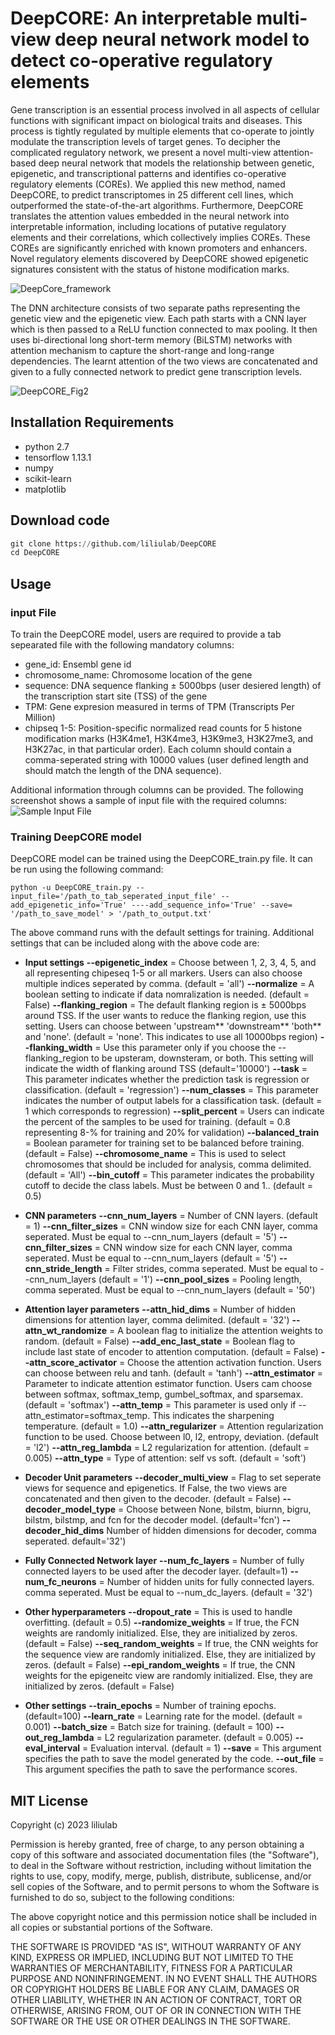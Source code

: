 # DeepCORE: An interpretable multi-view deep neural network model to detect co-operative regulatory elements
Gene transcription is an essential process involved in all aspects of cellular functions with significant impact on biological traits and diseases. This process is tightly regulated by multiple elements that co-operate to jointly modulate the transcription levels of target genes. To decipher the complicated regulatory network, we present a novel multi-view attention-based deep neural network that models the relationship between genetic, epigenetic, and transcriptional patterns and identifies co-operative regulatory elements (COREs). We applied this new method, named DeepCORE, to predict transcriptomes in 25 different cell lines, which outperformed the state-of-the-art algorithms. Furthermore, DeepCORE translates the attention values embedded in the neural network into interpretable information, including locations of putative regulatory elements and their correlations, which collectively implies COREs. These COREs are significantly enriched with known promoters and enhancers. Novel regulatory elements discovered by DeepCORE showed epigenetic signatures consistent with the status of histone modification marks. 

![DeepCore_framework](https://github.com/liliulab/DeepCORE/assets/49846287/11fae6f3-31de-4d39-8045-1c54b7587e08)


The DNN architecture consists of two separate paths representing the genetic view and the epigenetic view. Each path starts with a CNN layer which is then passed to a ReLU function connected to max pooling. It then uses bi-directional long short-term memory (BiLSTM) networks with attention mechanism to capture the short-range and long-range dependencies. The learnt attention of the two views are concatenated and given to a fully connected network to predict gene transcription levels.

![DeepCORE_Fig2](https://github.com/liliulab/DeepCORE/assets/49846287/2b9ab9eb-60b7-4c11-a291-6ca601d0f48a)

## Installation Requirements
- python 2.7
- tensorflow 1.13.1
- numpy
- scikit-learn
- matplotlib

## Download code
```python
git clone https://github.com/liliulab/DeepCORE
cd DeepCORE
```

## Usage
### input File
To train the DeepCORE model, users are required to provide a tab sepearated file with the following mandatory columns:
- gene_id: Ensembl gene id 
- chromosome_name: Chromosome location of the gene
- sequence: DNA sequence flanking $\pm$ 5000bps (user desiered length) of the transcription start site (TSS) of the gene
- TPM: Gene expresion measured in terms of TPM (Transcripts Per Million)
- chipseq 1-5: Position-specific normalized read counts for 5 histone modification marks (H3K4me1, H3K4me3, H3K9me3, H3K27me3, and H3K27ac, in that particular order). Each column should contain a comma-seperated string with 10000 values (user defined length and should match the length of the DNA sequence).

Additional information through columns can be provided. The following screenshot shows a sample of input file with the required columns:
![Sample Input File](https://github.com/liliulab/DeepCORE/assets/18314073/a7507c87-d20c-49cc-bc1f-ed0cd5aaf247)


### Training DeepCORE model
DeepCORE model can be trained using the DeepCORE_train.py file. It can be run using the following command:

```
python -u DeepCORE_train.py --input_file='/path_to_tab_seperated_input_file' --add_epigenetic_info='True' ----add_sequence_info='True' --save= '/path_to_save_model' > '/path_to_output.txt'
```

The above command runs with the default settings for training. Additional settings that can be included along with the above code are:
* **Input settings**
    **--epigenetic_index** = Choose between 1, 2, 3, 4, 5, and all representing chipeseq 1-5 or all markers. Users can also choose multiple indices seperated by comma. (default = 'all')
    **--normalize** = A boolean setting to indicate if data nomralization is needed. (default = False)
    **--flanking_region** = The default flanking region is $\pm$ 5000bps around TSS. If the user wants to reduce the flanking region, use this setting. Users can choose between 'upstream** 'downstream** 'both** and 'none'. (default = 'none'. This indicates to use all 10000bps region)
    **--flanking_width** = Use this parameter only if you choose the --flanking_region to be upsteram, downsteram, or both. This setting will indicate the width of flanking around TSS (default='10000')
    **--task** = This parameter indicates whether the prediction task is regression or classification. (default = 'regression')
    **--num_classes** = This parameter indicates the number of output labels for a classification task. (default = 1 which corresponds to regression)
    **--split_percent** = Users can indicate the percent of the samples to be used for training. (default = 0.8 representing 8-% for training and 20% for validation)
    **--balanced_train** = Boolean parameter for training set to be balanced before training. (default = False)
    **--chromosome_name** = This is used to select chromosomes that should be included for analysis, comma delimited. (default = 'All')
    **--bin_cutoff** = This parameter indicates the probability cutoff to decide the class labels. Must be between 0 and 1.. (default = 0.5)
 
* **CNN parameters**
    **--cnn_num_layers** = Number of CNN layers. (default = 1)
    **--cnn_filter_sizes** = CNN window size for each CNN layer, comma seperated. Must be equal to --cnn_num_layers (default = '5')
    **--cnn_filter_sizes** = CNN window size for each CNN layer, comma seperated. Must be equal to --cnn_num_layers (default = '5')
    **--cnn_stride_length** = Filter strides, comma seperated. Must be equal to --cnn_num_layers (default = '1')
    **--cnn_pool_sizes** = Pooling length, comma seperated. Must be equal to --cnn_num_layers (default = '50')

* **Attention layer parameters**
    **--attn_hid_dims** = Number of hidden dimensions for attention layer, comma delimited. (default = '32')
    **--attn_wt_randomize** = A boolean flag to initialize the attention weights to random. (default = False)
    **--add_enc_last_state** = Boolean flag to include last state of encoder to attention computation.  (default = False)
    **--attn_score_activator** = Choose the attention activation function. Users can choose between relu and tanh.  (default = 'tanh')
    **--attn_estimator** = Parameter to indicate attention estimator function. Users cam choose between softmax, softmax_temp, gumbel_softmax, and sparsemax. (default = 'softmax')
    **--attn_temp**  = This parameter is used only if --attn_estimator=softmax_temp. This indicates the sharpening temperature. (default = 1.0)
    **--attn_regularizer** =  Attention regularization function to be used. Choose between l0, l2, entropy, deviation. (default = 'l2')
    **--attn_reg_lambda** = L2 regularization for attention. (default = 0.005)
    **--attn_type** = Type of attention: self vs soft. (default = 'soft')

* **Decoder Unit parameters**
    **--decoder_multi_view** = Flag to set seperate views for sequence and epigenetics. If False, the two views are concatenated and then given to the decoder. (default = False)
    **--decoder_model_type** = Choose between None, bilstm, biurnn, bigru, bilstm, bilstmp, and fcn for the decoder model. (default='fcn')
    **--decoder_hid_dims** Number of hidden dimensions for decoder, comma seperated. default='32')

* **Fully Connected Network layer**
    **--num_fc_layers** = Number of fully connected layers to be used after the decoder layer. (default=1)
    **--num_fc_neurons** = Number of hidden units for fully connected layers. comma seperated. Must be equal to --num_dc_layers. (default = '32')

* **Other hyperparameters**
    **--dropout_rate** = This is used to handle overfitting. (default = 0.5)
    **--randomize_weights** = If true, the FCN weights are randomly initialized. Else, they are initialized by zeros. (default = False)
    **--seq_random_weights** = If true, the CNN weights for the sequence view are randomly initialized. Else, they are initialized by zeros. (default = False)
    **--epi_random_weights** = If true, the CNN weights for the epigeneitc view are randomly initialized. Else, they are initialized by zeros. (default = False)

* **Other settings**
    **--train_epochs** = Number of training epochs. (default=100)
    **--learn_rate** = Learning rate for the model. (default = 0.001)
    **--batch_size** = Batch size for training. (default = 100)
    **--out_reg_lambda** = L2 regularization parameter. (default = 0.005)
    **--eval_interval** = Evaluation interval. (default = 1)
    **--save** = This argument specifies the path to save the model generated by the code.
    **--out_file** = This argument specifies the path to save the performance scores.

## MIT License

Copyright (c) 2023 liliulab

Permission is hereby granted, free of charge, to any person obtaining a copy
of this software and associated documentation files (the "Software"), to deal
in the Software without restriction, including without limitation the rights
to use, copy, modify, merge, publish, distribute, sublicense, and/or sell
copies of the Software, and to permit persons to whom the Software is
furnished to do so, subject to the following conditions:

The above copyright notice and this permission notice shall be included in all
copies or substantial portions of the Software.

THE SOFTWARE IS PROVIDED "AS IS", WITHOUT WARRANTY OF ANY KIND, EXPRESS OR
IMPLIED, INCLUDING BUT NOT LIMITED TO THE WARRANTIES OF MERCHANTABILITY,
FITNESS FOR A PARTICULAR PURPOSE AND NONINFRINGEMENT. IN NO EVENT SHALL THE
AUTHORS OR COPYRIGHT HOLDERS BE LIABLE FOR ANY CLAIM, DAMAGES OR OTHER
LIABILITY, WHETHER IN AN ACTION OF CONTRACT, TORT OR OTHERWISE, ARISING FROM,
OUT OF OR IN CONNECTION WITH THE SOFTWARE OR THE USE OR OTHER DEALINGS IN THE
SOFTWARE.
